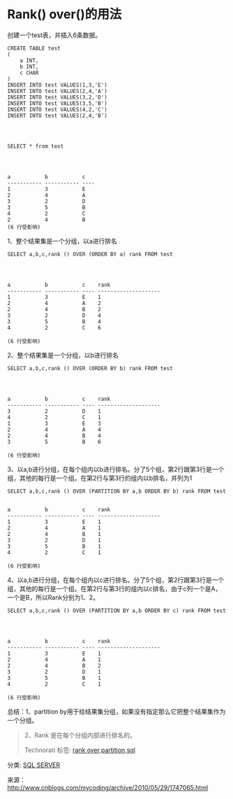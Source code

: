 # Rank() over()的用法

创建一个test表，并插入6条数据。

```
CREATE TABLE test
(
	a INT,
	b INT,
	c CHAR
)
INSERT INTO test VALUES(1,3,'E')
INSERT INTO test VALUES(2,4,'A')
INSERT INTO test VALUES(3,2,'D')
INSERT INTO test VALUES(3,5,'B')
INSERT INTO test VALUES(4,2,'C')
INSERT INTO test VALUES(2,4,'B')
 

 

SELECT * from test
 

 

a           b           c
----------- ----------- ----
1           3           E
2           4           A
3           2           D
3           5           B
4           2           C
2           4           B
(6 行受影响)
```

1、整个结果集是一个分组，以a进行排名

```
SELECT a,b,c,rank () OVER (ORDER BY a) rank FROM test
 

 

a           b           c    rank
----------- ----------- ---- --------------------
1           3           E    1
2           4           A    2
2           4           B    2
3           2           D    4
3           5           B    4
4           2           C    6

(6 行受影响)
```

2、整个结果集是一个分组，以b进行排名

```
SELECT a,b,c,rank () OVER (ORDER BY b) rank FROM test
 

 

a           b           c    rank
----------- ----------- ---- --------------------
3           2           D    1
4           2           C    1
1           3           E    3
2           4           A    4
2           4           B    4
3           5           B    6

(6 行受影响)
```

3、以a,b进行分组，在每个组内以b进行排名。分了5个组，第2行跟第3行是一个组，其他的每行是一个组。在第2行与第3行的组内以b排名，并列为1

```
SELECT a,b,c,rank () OVER (PARTITION BY a,b ORDER BY b) rank FROM test
 

a           b           c    rank
----------- ----------- ---- --------------------
1           3           E    1
2           4           A    1
2           4           B    1
3           2           D    1
3           5           B    1
4           2           C    1

(6 行受影响)
```

4、以a,b进行分组，在每个组内以c进行排名。分了5个组，第2行跟第3行是一个组，其他的每行是一个组。在第2行与第3行的组内以c排名，由于c列一个是A，一个是B，所以Rank分别为1、2。

```
SELECT a,b,c,rank () OVER (PARTITION BY a,b ORDER BY c) rank FROM test
 

 

a           b           c    rank
----------- ----------- ---- --------------------
1           3           E    1
2           4           A    1
2           4           B    2
3           2           D    1
3           5           B    1
4           2           C    1

(6 行受影响)
```

总结：1、partition  by用于给结果集分组，如果没有指定那么它把整个结果集作为一个分组。

> 2、Rank 是在每个分组内部进行排名的。
>
> Technorati 标签: [rank over](http://technorati.com/tags/rank+over),[partition](http://technorati.com/tags/partition),[sql](http://technorati.com/tags/sql)

分类: [SQL SERVER](http://www.cnblogs.com/mycoding/category/249102.html)

来源： http://www.cnblogs.com/mycoding/archive/2010/05/29/1747065.html

 